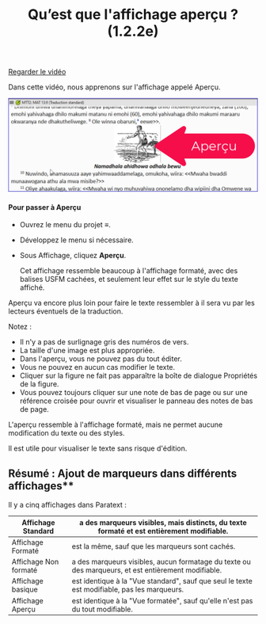 ﻿---
title: Qu’est que l'affichage aperçu ? (1.2.2e)
---
[Regarder le vidéo](https://vimeo.com/464581165)

Dans cette vidéo, nous apprenons sur l'affichage appelé Aperçu.

![](media/d1de3698a2609d7d12e00b04228627be.png)

#### Pour passer à Aperçu

-   Ouvrez le menu du projet **≡**.
-   Développez le menu si nécessaire.
-   Sous Affichage, cliquez **Aperçu**.

    Cet affichage ressemble beaucoup à l'affichage formaté, avec des balises USFM cachées, et seulement leur effet sur le style du texte affiché.

Aperçu va encore plus loin pour faire le texte ressembler à il sera vu par les lecteurs éventuels de la traduction.

Notez :

-   Il n'y a pas de surlignage gris des numéros de vers.
-   La taille d'une image est plus appropriée.
-   Dans l'aperçu, vous ne pouvez pas du tout éditer.
-   Vous ne pouvez en aucun cas modifier le texte.
-   Cliquer sur la figure ne fait pas apparaître la boîte de dialogue Propriétés de la figure.
-   Vous pouvez toujours cliquer sur une note de bas de page ou sur une référence croisée pour ouvrir et visualiser le panneau des notes de bas de page.

L'aperçu ressemble à l'affichage formaté, mais ne permet aucune modification du texte ou des styles.

Il est utile pour visualiser le texte sans risque d'édition.

## Résumé : Ajout de marqueurs dans différents affichages**

Il y a cinq affichages dans Paratext :

| Affichage Standard    | a des marqueurs visibles, mais distincts, du texte formaté et est entièrement modifiable.           |
|-----------------------|-----------------------------------------------------------------------------------------------------|
| Affichage Formaté     | est la même, sauf que les marqueurs sont cachés.                                                    |
| Affichage Non formaté | a des marqueurs visibles, aucun formatage du texte ou des marqueurs, et est entièrement modifiable. |
| Affichage basique     | est identique à la "Vue standard", sauf que seul le texte est modifiable, pas les marqueurs.        |
| Affichage Aperçu      | est identique à la "Vue formatée", sauf qu'elle n'est pas du tout modifiable.                       |

